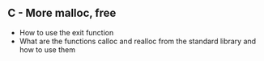 ## C - More malloc, free
- How to use the exit function
- What are the functions calloc and realloc from the standard library and how to use them
